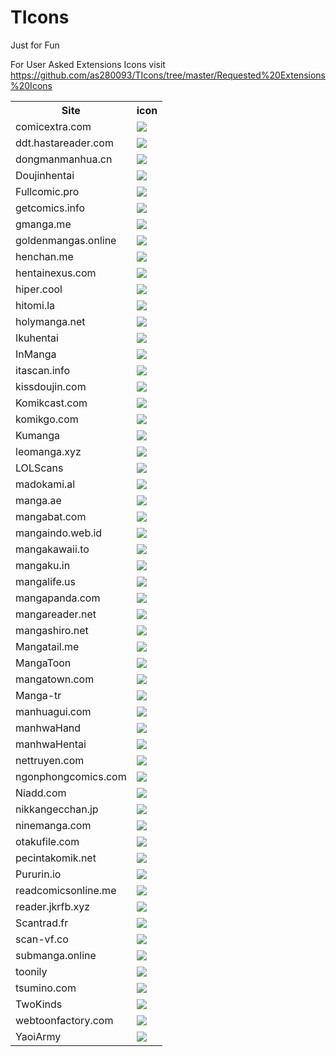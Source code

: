 # TIcons
Just for Fun



For User Asked Extensions Icons visit https://github.com/as280093/TIcons/tree/master/Requested%20Extensions%20Icons
<table style="width:100%">
<tr><th>Site</th><th>icon</th></tr>
<tr><td>comicextra.com</td><td><img src="https://raw.githubusercontent.com/as280093/TIcons/master/Requested%20Extensions%20Icons/comicextra.com/res/mipmap-xhdpi/ic_launcher.png" align=center" /></td></tr>
<tr><td>ddt.hastareader.com</td><td><img src="https://raw.githubusercontent.com/as280093/TIcons/master/Requested%20Extensions%20Icons/ddt.hastareader.com%C2%A0/res/mipmap-xhdpi/ic_launcher.png" align=center" /></td></tr>
<tr><td>dongmanmanhua.cn</td><td><img src="https://raw.githubusercontent.com/as280093/TIcons/master/Requested%20Extensions%20Icons/dongmanmanhua.cn/res/mipmap-xhdpi/ic_launcher.png" align=center" /></td></tr>
<tr><td>Doujinhentai</td><td><img src="https://raw.githubusercontent.com/as280093/TIcons/master/Requested%20Extensions%20Icons/Doujinhentai/res/mipmap-xhdpi/ic_launcher.png" align=center" /></td></tr>
<tr><td>Fullcomic.pro</td><td><img src="https://raw.githubusercontent.com/as280093/TIcons/master/Requested%20Extensions%20Icons/Fullcomic.pro/res/mipmap-xhdpi/ic_launcher.png" align=center" /></td></tr>
<tr><td>getcomics.info</td><td><img src="https://raw.githubusercontent.com/as280093/TIcons/master/Requested%20Extensions%20Icons/getcomics.info/res/mipmap-xhdpi/ic_launcher.png" align=center" /></td></tr>
<tr><td>gmanga.me</td><td><img src="https://raw.githubusercontent.com/as280093/TIcons/master/Requested%20Extensions%20Icons/gmanga.me/res/mipmap-xhdpi/ic_launcher.png" align=center" /></td></tr>
<tr><td>goldenmangas.online</td><td><img src="https://raw.githubusercontent.com/as280093/TIcons/master/Requested%20Extensions%20Icons/goldenmangas.online/res/mipmap-xhdpi/ic_launcher.png" align=center" /></td></tr>
<tr><td>henchan.me</td><td><img src="https://raw.githubusercontent.com/as280093/TIcons/master/Requested%20Extensions%20Icons/henchan.me/res/mipmap-xhdpi/ic_launcher.png" align=center" /></td></tr>
<tr><td>hentainexus.com</td><td><img src="https://raw.githubusercontent.com/as280093/TIcons/master/Requested%20Extensions%20Icons/hentainexus.com/res/mipmap-xhdpi/ic_launcher.png" align=center" /></td></tr>
<tr><td>hiper.cool</td><td><img src="https://raw.githubusercontent.com/as280093/TIcons/master/Requested%20Extensions%20Icons/hiper.cool/res/mipmap-xhdpi/ic_launcher.png" align=center" /></td></tr>
<tr><td>hitomi.la</td><td><img src="https://raw.githubusercontent.com/as280093/TIcons/master/Requested%20Extensions%20Icons/hitomi.la/res/mipmap-xhdpi/ic_launcher.png" align=center" /></td></tr>
<tr><td>holymanga.net</td><td><img src="https://raw.githubusercontent.com/as280093/TIcons/master/Requested%20Extensions%20Icons/holymanga.net/res/mipmap-xhdpi/ic_launcher.png" align=center" /></td></tr>
<tr><td>Ikuhentai</td><td><img src="https://raw.githubusercontent.com/as280093/TIcons/master/Requested%20Extensions%20Icons/Ikuhentai/res/mipmap-xhdpi/ic_launcher.png" align=center" /></td></tr>
<tr><td>InManga</td><td><img src="https://raw.githubusercontent.com/as280093/TIcons/master/Requested%20Extensions%20Icons/InManga/res/mipmap-xhdpi/ic_launcher.png" align=center" /></td></tr>
<tr><td>itascan.info</td><td><img src="https://raw.githubusercontent.com/as280093/TIcons/master/Requested%20Extensions%20Icons/itascan.info/res/mipmap-xhdpi/ic_launcher.png" align=center" /></td></tr>
<tr><td>kissdoujin.com</td><td><img src="https://raw.githubusercontent.com/as280093/TIcons/master/Requested%20Extensions%20Icons/kissdoujin.com/res/mipmap-xhdpi/ic_launcher.png" align=center" /></td></tr>
<tr><td>Komikcast.com</td><td><img src="https://raw.githubusercontent.com/as280093/TIcons/master/Requested%20Extensions%20Icons/Komikcast.com/res/mipmap-xhdpi/ic_launcher.png" align=center" /></td></tr>
<tr><td>komikgo.com</td><td><img src="https://raw.githubusercontent.com/as280093/TIcons/master/Requested%20Extensions%20Icons/komikgo.com/res/mipmap-xhdpi/ic_launcher.png" align=center" /></td></tr>
<tr><td>Kumanga</td><td><img src="https://raw.githubusercontent.com/as280093/TIcons/master/Requested%20Extensions%20Icons/Kumanga/res/mipmap-xhdpi/ic_launcher.png" align=center" /></td></tr>
<tr><td>leomanga.xyz</td><td><img src="https://raw.githubusercontent.com/as280093/TIcons/master/Requested%20Extensions%20Icons/leomanga.xyz/res/mipmap-xhdpi/ic_launcher.png" align=center" /></td></tr>
<tr><td>LOLScans</td><td><img src="https://raw.githubusercontent.com/as280093/TIcons/master/Requested%20Extensions%20Icons/LOLScans/res/mipmap-xhdpi/ic_launcher.png" align=center" /></td></tr>
<tr><td>madokami.al</td><td><img src="https://raw.githubusercontent.com/as280093/TIcons/master/Requested%20Extensions%20Icons/madokami.al/res/mipmap-xhdpi/ic_launcher.png" align=center" /></td></tr>
<tr><td>manga.ae</td><td><img src="https://raw.githubusercontent.com/as280093/TIcons/master/Requested%20Extensions%20Icons/manga.ae/res/mipmap-xhdpi/ic_launcher.png" align=center" /></td></tr>
<tr><td>mangabat.com</td><td><img src="https://raw.githubusercontent.com/as280093/TIcons/master/Requested%20Extensions%20Icons/mangabat.com/res/mipmap-xhdpi/ic_launcher.png" align=center" /></td></tr>
<tr><td>mangaindo.web.id</td><td><img src="https://raw.githubusercontent.com/as280093/TIcons/master/Requested%20Extensions%20Icons/mangaindo.web.id/res/mipmap-xhdpi/ic_launcher.png" align=center" /></td></tr>
<tr><td>mangakawaii.to</td><td><img src="https://raw.githubusercontent.com/as280093/TIcons/master/Requested%20Extensions%20Icons/mangakawaii.to/res/mipmap-xhdpi/ic_launcher.png" align=center" /></td></tr>
<tr><td>mangaku.in</td><td><img src="https://raw.githubusercontent.com/as280093/TIcons/master/Requested%20Extensions%20Icons/mangaku.in/res/mipmap-xhdpi/ic_launcher.png" align=center" /></td></tr>
<tr><td>mangalife.us</td><td><img src="https://raw.githubusercontent.com/as280093/TIcons/master/Requested%20Extensions%20Icons/mangalife.us/res/mipmap-xhdpi/ic_launcher.png" align=center" /></td></tr>
<tr><td>mangapanda.com</td><td><img src="https://raw.githubusercontent.com/as280093/TIcons/master/Requested%20Extensions%20Icons/mangapanda.com/res/mipmap-xhdpi/ic_launcher.png" align=center" /></td></tr>
<tr><td>mangareader.net</td><td><img src="https://raw.githubusercontent.com/as280093/TIcons/master/Requested%20Extensions%20Icons/mangareader.net/res/mipmap-xhdpi/ic_launcher.png" align=center" /></td></tr>
<tr><td>mangashiro.net</td><td><img src="https://raw.githubusercontent.com/as280093/TIcons/master/Requested%20Extensions%20Icons/mangashiro.net/res/mipmap-xhdpi/ic_launcher.png" align=center" /></td></tr>
<tr><td>Mangatail.me</td><td><img src="https://raw.githubusercontent.com/as280093/TIcons/master/Requested%20Extensions%20Icons/Mangatail.me/res/mipmap-xhdpi/ic_launcher.png" align=center" /></td></tr>
<tr><td>MangaToon</td><td><img src="https://raw.githubusercontent.com/as280093/TIcons/master/Requested%20Extensions%20Icons/MangaToon/res/mipmap-xhdpi/ic_launcher.png" align=center" /></td></tr>
<tr><td>mangatown.com</td><td><img src="https://raw.githubusercontent.com/as280093/TIcons/master/Requested%20Extensions%20Icons/mangatown.com/res/mipmap-xhdpi/ic_launcher.png" align=center" /></td></tr>
<tr><td>Manga-tr</td><td><img src="https://raw.githubusercontent.com/as280093/TIcons/master/Requested%20Extensions%20Icons/Manga-tr/res/mipmap-xhdpi/ic_launcher.png" align=center" /></td></tr>
<tr><td>manhuagui.com</td><td><img src="https://raw.githubusercontent.com/as280093/TIcons/master/Requested%20Extensions%20Icons/manhuagui.com/res/mipmap-xhdpi/ic_launcher.png" align=center" /></td></tr>
<tr><td>manhwaHand</td><td><img src="https://raw.githubusercontent.com/as280093/TIcons/master/Requested%20Extensions%20Icons/manhwaHand/res/mipmap-xhdpi/ic_launcher.png" align=center" /></td></tr>
<tr><td>manhwaHentai</td><td><img src="https://raw.githubusercontent.com/as280093/TIcons/master/Requested%20Extensions%20Icons/manhwaHentai/res/mipmap-xhdpi/ic_launcher.png" align=center" /></td></tr>
<tr><td>nettruyen.com</td><td><img src="https://raw.githubusercontent.com/as280093/TIcons/master/Requested%20Extensions%20Icons/nettruyen.com/res/mipmap-xhdpi/ic_launcher.png" align=center" /></td></tr>
<tr><td>ngonphongcomics.com</td><td><img src="https://raw.githubusercontent.com/as280093/TIcons/master/Requested%20Extensions%20Icons/ngonphongcomics.com/res/mipmap-xhdpi/ic_launcher.png" align=center" /></td></tr>
<tr><td>Niadd.com</td><td><img src="https://raw.githubusercontent.com/as280093/TIcons/master/Requested%20Extensions%20Icons/Niadd.com/res/mipmap-xhdpi/ic_launcher.png" align=center" /></td></tr>
<tr><td>nikkangecchan.jp</td><td><img src="https://raw.githubusercontent.com/as280093/TIcons/master/Requested%20Extensions%20Icons/nikkangecchan.jp/res/mipmap-xhdpi/ic_launcher.png" align=center" /></td></tr>
<tr><td>ninemanga.com</td><td><img src="https://raw.githubusercontent.com/as280093/TIcons/master/Requested%20Extensions%20Icons/ninemanga.com/res/mipmap-xhdpi/ic_launcher.png" align=center" /></td></tr>
<tr><td>otakufile.com</td><td><img src="https://raw.githubusercontent.com/as280093/TIcons/master/Requested%20Extensions%20Icons/otakufile.com/res/mipmap-xhdpi/ic_launcher.png" align=center" /></td></tr>
<tr><td>pecintakomik.net</td><td><img src="https://raw.githubusercontent.com/as280093/TIcons/master/Requested%20Extensions%20Icons/pecintakomik.net/res/mipmap-xhdpi/ic_launcher.png" align=center" /></td></tr>
<tr><td>Pururin.io</td><td><img src="https://raw.githubusercontent.com/as280093/TIcons/master/Requested%20Extensions%20Icons/Pururin.io/res/mipmap-xhdpi/ic_launcher.png" align=center" /></td></tr>
<tr><td>readcomicsonline.me</td><td><img src="https://raw.githubusercontent.com/as280093/TIcons/master/Requested%20Extensions%20Icons/readcomicsonline.me/res/mipmap-xhdpi/ic_launcher.png" align=center" /></td></tr>
<tr><td>reader.jkrfb.xyz</td><td><img src="https://raw.githubusercontent.com/as280093/TIcons/master/Requested%20Extensions%20Icons/reader.jkrfb.xyz/res/mipmap-xhdpi/ic_launcher.png" align=center" /></td></tr>
<tr><td>Scantrad.fr</td><td><img src="https://raw.githubusercontent.com/as280093/TIcons/master/Requested%20Extensions%20Icons/Scantrad.fr/res/mipmap-xhdpi/ic_launcher.png" align=center" /></td></tr>
<tr><td>scan-vf.co</td><td><img src="https://raw.githubusercontent.com/as280093/TIcons/master/Requested%20Extensions%20Icons/scan-vf.co/res/mipmap-xhdpi/ic_launcher.png" align=center" /></td></tr>
<tr><td>submanga.online</td><td><img src="https://raw.githubusercontent.com/as280093/TIcons/master/Requested%20Extensions%20Icons/submanga.online/res/mipmap-xhdpi/ic_launcher.png" align=center" /></td></tr>
<tr><td>toonily</td><td><img src="https://raw.githubusercontent.com/as280093/TIcons/master/Requested%20Extensions%20Icons/toonily/res/mipmap-xhdpi/ic_launcher.png" align=center" /></td></tr>
<tr><td>tsumino.com</td><td><img src="https://raw.githubusercontent.com/as280093/TIcons/master/Requested%20Extensions%20Icons/tsumino.com/res/mipmap-xhdpi/ic_launcher.png" align=center" /></td></tr>
<tr><td>TwoKinds</td><td><img src="https://raw.githubusercontent.com/as280093/TIcons/master/Requested%20Extensions%20Icons/TwoKinds/res/mipmap-xhdpi/ic_launcher.png" align=center" /></td></tr>
<tr><td>webtoonfactory.com</td><td><img src="https://raw.githubusercontent.com/as280093/TIcons/master/Requested%20Extensions%20Icons/webtoonfactory.com/res/mipmap-xhdpi/ic_launcher.png" align=center" /></td></tr>
<tr><td>YaoiArmy</td><td><img src="https://raw.githubusercontent.com/as280093/TIcons/master/Requested%20Extensions%20Icons/YaoiArmy/res/mipmap-xhdpi/ic_launcher.png" align=center" /></td></tr>
</table>
